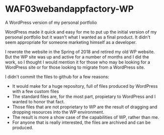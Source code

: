 # WAF03webandappfactory-WP
A WordPress version of my personal portfolio

WordPress made it quick and easy for me to put up the initial version of my personal portfolio but it wasn't what I wanted as a final product. It didn't seem appropriate for someone marketing himself as a developer.

I rewrote the website in the Spring of 2018 and retired my old WP website. But the WP site was up and active for a number of months and I did the work, so I thought I would mention it for those who may be looking for a WordPress site or for those looking to migrate from a WordPress site.

I didn't commit the files to github for a few reasons:
 * It would make for a huge repository, full of files produced by WordPress with a few custom files
 * The standard files are, for the most part, propietary to WordPress and I wanted to honor that fact.
 * Those files that are not proprietary to WP are the result of dragging and dropping resources into the WP environment.
 * The result is more a show case of the capabilities of WP, rather than me.
 * For anyone that is really interested, the files are archived and can be produced.

